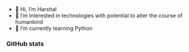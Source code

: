 - 👋 Hi, I’m Harshal
- 👀 I’m interested in technologies with potential to alter the course of humankind
- 🌱 I’m currently learning Python

### GitHub stats
<!--[![trophy](https://github-profile-trophy.vercel.app/?username=yoursamlan&theme=darkhub)](https://github.com/iHarshalDawande)-->


<!---
iHarshalDawande/iHarshalDawande is a ✨ special ✨ repository because its `README.md` (this file) appears on your GitHub profile.
You can click the Preview link to take a look at your changes.
--->
